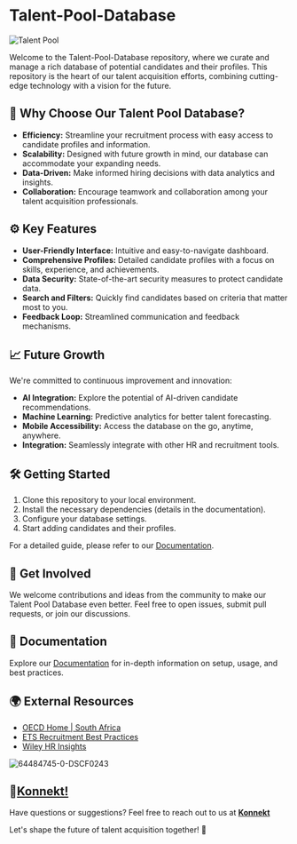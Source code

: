 # Talent-Pool-Database

![Talent Pool](https://your-image-link-here.com)

Welcome to the Talent-Pool-Database repository, where we curate and manage a rich database of potential candidates and their profiles. This repository is the heart of our talent acquisition efforts, combining cutting-edge technology with a vision for the future.

## :rocket: Why Choose Our Talent Pool Database?

- **Efficiency:** Streamline your recruitment process with easy access to candidate profiles and information.
- **Scalability:** Designed with future growth in mind, our database can accommodate your expanding needs.
- **Data-Driven:** Make informed hiring decisions with data analytics and insights.
- **Collaboration:** Encourage teamwork and collaboration among your talent acquisition professionals.

## :gear: Key Features

- **User-Friendly Interface:** Intuitive and easy-to-navigate dashboard.
- **Comprehensive Profiles:** Detailed candidate profiles with a focus on skills, experience, and achievements.
- **Data Security:** State-of-the-art security measures to protect candidate data.
- **Search and Filters:** Quickly find candidates based on criteria that matter most to you.
- **Feedback Loop:** Streamlined communication and feedback mechanisms.

## :chart_with_upwards_trend: Future Growth

We're committed to continuous improvement and innovation:

- **AI Integration:** Explore the potential of AI-driven candidate recommendations.
- **Machine Learning:** Predictive analytics for better talent forecasting.
- **Mobile Accessibility:** Access the database on the go, anytime, anywhere.
- **Integration:** Seamlessly integrate with other HR and recruitment tools.

## :hammer_and_wrench: Getting Started

1. Clone this repository to your local environment.
2. Install the necessary dependencies (details in the documentation).
3. Configure your database settings.
4. Start adding candidates and their profiles.

For a detailed guide, please refer to our [Documentation](docs/README.md).

## :loudspeaker: Get Involved

We welcome contributions and ideas from the community to make our Talent Pool Database even better. Feel free to open issues, submit pull requests, or join our discussions.

## :bookmark_tabs: Documentation

Explore our [Documentation](docs/README.md) for in-depth information on setup, usage, and best practices.

## :earth_africa: External Resources

- [OECD Home | South Africa](https://www.oecd.org/southafrica/)
- [ETS Recruitment Best Practices](https://www.ets.org/gre.html)
- [Wiley HR Insights](https://www.wiley.com/en-gb/business/research/corporate-solutions/solutions/human-resources)

![64484745-0-DSCF0243](https://github.com/skunkworksza/Talent-Pool-Database/assets/126121348/691c7fed-53b8-4e4a-80e8-8f66c0c0e950)

## :email:**[Konnekt!](mailto:hr@skunkworks.africa)**


Have questions or suggestions? Feel free to reach out to us at **[Konnekt](mailto:konnect@skunkworks.africa)**

Let's shape the future of talent acquisition together! :rocket:
